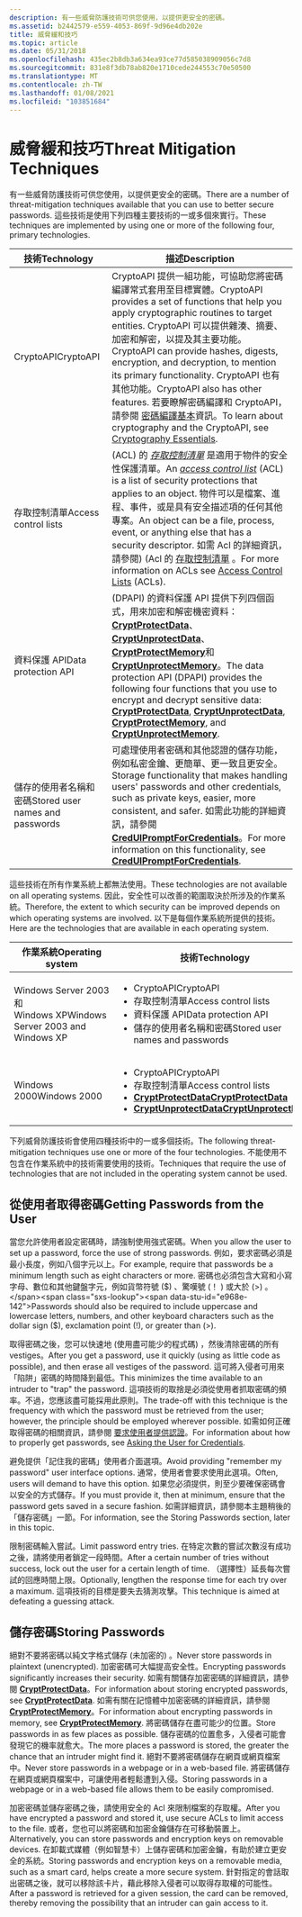 ```yaml
---
description: 有一些威脅防護技術可供您使用，以提供更安全的密碼。
ms.assetid: b2442579-e559-4053-869f-9d96e4db202e
title: 威脅緩和技巧
ms.topic: article
ms.date: 05/31/2018
ms.openlocfilehash: 435ec2b8db3a634ea93ce77d585038909056c7d8
ms.sourcegitcommit: 831e8f3db78ab820e1710cede244553c70e50500
ms.translationtype: MT
ms.contentlocale: zh-TW
ms.lasthandoff: 01/08/2021
ms.locfileid: "103851684"
---
```

# <a name="threat-mitigation-techniques"></a><span data-ttu-id="e968e-103">威脅緩和技巧</span><span class="sxs-lookup"><span data-stu-id="e968e-103">Threat Mitigation Techniques</span></span>

<span data-ttu-id="e968e-104">有一些威脅防護技術可供您使用，以提供更安全的密碼。</span><span class="sxs-lookup"><span data-stu-id="e968e-104">There are a number of threat-mitigation techniques available that you can use to better secure passwords.</span></span> <span data-ttu-id="e968e-105">這些技術是使用下列四種主要技術的一或多個來實行。</span><span class="sxs-lookup"><span data-stu-id="e968e-105">These techniques are implemented by using one or more of the following four, primary technologies.</span></span>



| <span data-ttu-id="e968e-106">技術</span><span class="sxs-lookup"><span data-stu-id="e968e-106">Technology</span></span>                      | <span data-ttu-id="e968e-107">描述</span><span class="sxs-lookup"><span data-stu-id="e968e-107">Description</span></span>                                                                                                                                                                                                                                                                                                                                                                |
|---------------------------------|----------------------------------------------------------------------------------------------------------------------------------------------------------------------------------------------------------------------------------------------------------------------------------------------------------------------------------------------------------------------------|
| <span data-ttu-id="e968e-108">CryptoAPI</span><span class="sxs-lookup"><span data-stu-id="e968e-108">CryptoAPI</span></span>                       | <span data-ttu-id="e968e-109">CryptoAPI 提供一組功能，可協助您將密碼編譯常式套用至目標實體。</span><span class="sxs-lookup"><span data-stu-id="e968e-109">CryptoAPI provides a set of functions that help you apply cryptographic routines to target entities.</span></span> <span data-ttu-id="e968e-110">CryptoAPI 可以提供雜湊、摘要、加密和解密，以提及其主要功能。</span><span class="sxs-lookup"><span data-stu-id="e968e-110">CryptoAPI can provide hashes, digests, encryption, and decryption, to mention its primary functionality.</span></span> <span data-ttu-id="e968e-111">CryptoAPI 也有其他功能。</span><span class="sxs-lookup"><span data-stu-id="e968e-111">CryptoAPI also has other features.</span></span> <span data-ttu-id="e968e-112">若要瞭解密碼編譯和 CryptoAPI，請參閱 [密碼編譯基本](/windows/desktop/SecCrypto/cryptography-essentials)資訊。</span><span class="sxs-lookup"><span data-stu-id="e968e-112">To learn about cryptography and the CryptoAPI, see [Cryptography Essentials](/windows/desktop/SecCrypto/cryptography-essentials).</span></span>           |
| <span data-ttu-id="e968e-113">存取控制清單</span><span class="sxs-lookup"><span data-stu-id="e968e-113">Access control lists</span></span>            | <span data-ttu-id="e968e-114"> (ACL) 的 [*存取控制清單*](/windows/desktop/SecGloss/a-gly) 是適用于物件的安全性保護清單。</span><span class="sxs-lookup"><span data-stu-id="e968e-114">An [*access control list*](/windows/desktop/SecGloss/a-gly) (ACL) is a list of security protections that applies to an object.</span></span> <span data-ttu-id="e968e-115">物件可以是檔案、進程、事件，或是具有安全描述項的任何其他專案。</span><span class="sxs-lookup"><span data-stu-id="e968e-115">An object can be a file, process, event, or anything else that has a security descriptor.</span></span> <span data-ttu-id="e968e-116">如需 Acl 的詳細資訊，請參閱)  (Acl 的 [存取控制清單](/windows/desktop/SecAuthZ/access-control-lists) 。</span><span class="sxs-lookup"><span data-stu-id="e968e-116">For more information on ACLs see [Access Control Lists](/windows/desktop/SecAuthZ/access-control-lists) (ACLs).</span></span> |
| <span data-ttu-id="e968e-117">資料保護 API</span><span class="sxs-lookup"><span data-stu-id="e968e-117">Data protection API</span></span>             | <span data-ttu-id="e968e-118"> (DPAPI) 的資料保護 API 提供下列四個函式，用來加密和解密機密資料： [**CryptProtectData**](/windows/desktop/api/dpapi/nf-dpapi-cryptprotectdata)、 [**CryptUnprotectData**](/windows/desktop/api/dpapi/nf-dpapi-cryptunprotectdata)、 [**CryptProtectMemory**](/windows/desktop/api/dpapi/nf-dpapi-cryptprotectmemory)和 [**CryptUnprotectMemory**](/windows/desktop/api/dpapi/nf-dpapi-cryptunprotectmemory)。</span><span class="sxs-lookup"><span data-stu-id="e968e-118">The data protection API (DPAPI) provides the following four functions that you use to encrypt and decrypt sensitive data: [**CryptProtectData**](/windows/desktop/api/dpapi/nf-dpapi-cryptprotectdata), [**CryptUnprotectData**](/windows/desktop/api/dpapi/nf-dpapi-cryptunprotectdata), [**CryptProtectMemory**](/windows/desktop/api/dpapi/nf-dpapi-cryptprotectmemory), and [**CryptUnprotectMemory**](/windows/desktop/api/dpapi/nf-dpapi-cryptunprotectmemory).</span></span>                  |
| <span data-ttu-id="e968e-119">儲存的使用者名稱和密碼</span><span class="sxs-lookup"><span data-stu-id="e968e-119">Stored user names and passwords</span></span> | <span data-ttu-id="e968e-120">可處理使用者密碼和其他認證的儲存功能，例如私密金鑰、更簡單、更一致且更安全。</span><span class="sxs-lookup"><span data-stu-id="e968e-120">Storage functionality that makes handling users' passwords and other credentials, such as private keys, easier, more consistent, and safer.</span></span> <span data-ttu-id="e968e-121">如需此功能的詳細資訊，請參閱 [**CredUIPromptForCredentials**](/windows/desktop/api/wincred/nf-wincred-creduipromptforcredentialsa)。</span><span class="sxs-lookup"><span data-stu-id="e968e-121">For more information on this functionality, see [**CredUIPromptForCredentials**](/windows/desktop/api/wincred/nf-wincred-creduipromptforcredentialsa).</span></span>                                                                                                         |



 

<span data-ttu-id="e968e-122">這些技術在所有作業系統上都無法使用。</span><span class="sxs-lookup"><span data-stu-id="e968e-122">These technologies are not available on all operating systems.</span></span> <span data-ttu-id="e968e-123">因此，安全性可以改善的範圍取決於所涉及的作業系統。</span><span class="sxs-lookup"><span data-stu-id="e968e-123">Therefore, the extent to which security can be improved depends on which operating systems are involved.</span></span> <span data-ttu-id="e968e-124">以下是每個作業系統所提供的技術。</span><span class="sxs-lookup"><span data-stu-id="e968e-124">Here are the technologies that are available in each operating system.</span></span>

<table>
<colgroup>
<col style="width: 50%" />
<col style="width: 50%" />
</colgroup>
<thead>
<tr class="header">
<th><span data-ttu-id="e968e-125">作業系統</span><span class="sxs-lookup"><span data-stu-id="e968e-125">Operating system</span></span></th>
<th><span data-ttu-id="e968e-126">技術</span><span class="sxs-lookup"><span data-stu-id="e968e-126">Technology</span></span></th>
</tr>
</thead>
<tbody>
<tr class="odd">
<td><span data-ttu-id="e968e-127">Windows Server 2003 和 Windows XP</span><span class="sxs-lookup"><span data-stu-id="e968e-127">Windows Server 2003 and Windows XP</span></span></td>
<td><ul>
<li><span data-ttu-id="e968e-128">CryptoAPI</span><span class="sxs-lookup"><span data-stu-id="e968e-128">CryptoAPI</span></span></li>
<li><span data-ttu-id="e968e-129">存取控制清單</span><span class="sxs-lookup"><span data-stu-id="e968e-129">Access control lists</span></span></li>
<li><span data-ttu-id="e968e-130">資料保護 API</span><span class="sxs-lookup"><span data-stu-id="e968e-130">Data protection API</span></span></li>
<li><span data-ttu-id="e968e-131">儲存的使用者名稱和密碼</span><span class="sxs-lookup"><span data-stu-id="e968e-131">Stored user names and passwords</span></span></li>
</ul></td>
</tr>
<tr class="even">
<td><span data-ttu-id="e968e-132">Windows 2000</span><span class="sxs-lookup"><span data-stu-id="e968e-132">Windows 2000</span></span></td>
<td><ul>
<li><span data-ttu-id="e968e-133">CryptoAPI</span><span class="sxs-lookup"><span data-stu-id="e968e-133">CryptoAPI</span></span></li>
<li><span data-ttu-id="e968e-134">存取控制清單</span><span class="sxs-lookup"><span data-stu-id="e968e-134">Access control lists</span></span></li>
<li><span data-ttu-id="e968e-135"><a href="/windows/desktop/api/dpapi/nf-dpapi-cryptprotectdata"><strong>CryptProtectData</strong></a></span><span class="sxs-lookup"><span data-stu-id="e968e-135"><a href="/windows/desktop/api/dpapi/nf-dpapi-cryptprotectdata"><strong>CryptProtectData</strong></a></span></span></li>
<li><span data-ttu-id="e968e-136"><a href="/windows/desktop/api/dpapi/nf-dpapi-cryptunprotectdata"><strong>CryptUnprotectData</strong></a></span><span class="sxs-lookup"><span data-stu-id="e968e-136"><a href="/windows/desktop/api/dpapi/nf-dpapi-cryptunprotectdata"><strong>CryptUnprotectData</strong></a></span></span></li>
</ul></td>
</tr>
</tbody>
</table>



 

<span data-ttu-id="e968e-137">下列威脅防護技術會使用四種技術中的一或多個技術。</span><span class="sxs-lookup"><span data-stu-id="e968e-137">The following threat-mitigation techniques use one or more of the four technologies.</span></span> <span data-ttu-id="e968e-138">不能使用不包含在作業系統中的技術需要使用的技術。</span><span class="sxs-lookup"><span data-stu-id="e968e-138">Techniques that require the use of technologies that are not included in the operating system cannot be used.</span></span>

## <a name="getting-passwords-from-the-user"></a><span data-ttu-id="e968e-139">從使用者取得密碼</span><span class="sxs-lookup"><span data-stu-id="e968e-139">Getting Passwords from the User</span></span>

<span data-ttu-id="e968e-140">當您允許使用者設定密碼時，請強制使用強式密碼。</span><span class="sxs-lookup"><span data-stu-id="e968e-140">When you allow the user to set up a password, force the use of strong passwords.</span></span> <span data-ttu-id="e968e-141">例如，要求密碼必須是最小長度，例如八個字元以上。</span><span class="sxs-lookup"><span data-stu-id="e968e-141">For example, require that passwords be a minimum length such as eight characters or more.</span></span> <span data-ttu-id="e968e-142">密碼也必須包含大寫和小寫字母、數位和其他鍵盤字元，例如貨幣符號 ($) 、驚嘆號 (！ ) 或大於 (>) 。</span><span class="sxs-lookup"><span data-stu-id="e968e-142">Passwords should also be required to include uppercase and lowercase letters, numbers, and other keyboard characters such as the dollar sign ($), exclamation point (!), or greater than (>).</span></span>

<span data-ttu-id="e968e-143">取得密碼之後，您可以快速地 (使用盡可能少的程式碼) ，然後清除密碼的所有 vestiges。</span><span class="sxs-lookup"><span data-stu-id="e968e-143">After you get a password, use it quickly (using as little code as possible), and then erase all vestiges of the password.</span></span> <span data-ttu-id="e968e-144">這可將入侵者可用來「陷阱」密碼的時間降到最低。</span><span class="sxs-lookup"><span data-stu-id="e968e-144">This minimizes the time available to an intruder to "trap" the password.</span></span> <span data-ttu-id="e968e-145">這項技術的取捨是必須從使用者抓取密碼的頻率。不過，您應該盡可能採用此原則。</span><span class="sxs-lookup"><span data-stu-id="e968e-145">The trade-off with this technique is the frequency with which the password must be retrieved from the user; however, the principle should be employed wherever possible.</span></span> <span data-ttu-id="e968e-146">如需如何正確取得密碼的相關資訊，請參閱 [要求使用者提供認證](asking-the-user-for-credentials.md)。</span><span class="sxs-lookup"><span data-stu-id="e968e-146">For information about how to properly get passwords, see [Asking the User for Credentials](asking-the-user-for-credentials.md).</span></span>

<span data-ttu-id="e968e-147">避免提供「記住我的密碼」使用者介面選項。</span><span class="sxs-lookup"><span data-stu-id="e968e-147">Avoid providing "remember my password" user interface options.</span></span> <span data-ttu-id="e968e-148">通常，使用者會要求使用此選項。</span><span class="sxs-lookup"><span data-stu-id="e968e-148">Often, users will demand to have this option.</span></span> <span data-ttu-id="e968e-149">如果您必須提供，則至少要確保密碼會以安全的方式儲存。</span><span class="sxs-lookup"><span data-stu-id="e968e-149">If you must provide it, then at minimum, ensure that the password gets saved in a secure fashion.</span></span> <span data-ttu-id="e968e-150">如需詳細資訊，請參閱本主題稍後的「儲存密碼」一節。</span><span class="sxs-lookup"><span data-stu-id="e968e-150">For information, see the Storing Passwords section, later in this topic.</span></span>

<span data-ttu-id="e968e-151">限制密碼輸入嘗試。</span><span class="sxs-lookup"><span data-stu-id="e968e-151">Limit password entry tries.</span></span> <span data-ttu-id="e968e-152">在特定次數的嘗試次數沒有成功之後，請將使用者鎖定一段時間。</span><span class="sxs-lookup"><span data-stu-id="e968e-152">After a certain number of tries without success, lock out the user for a certain length of time.</span></span> <span data-ttu-id="e968e-153">（選擇性）延長每次嘗試的回應時間上限。</span><span class="sxs-lookup"><span data-stu-id="e968e-153">Optionally, lengthen the response time for each try over a maximum.</span></span> <span data-ttu-id="e968e-154">這項技術的目標是要失去猜測攻擊。</span><span class="sxs-lookup"><span data-stu-id="e968e-154">This technique is aimed at defeating a guessing attack.</span></span>

## <a name="storing-passwords"></a><span data-ttu-id="e968e-155">儲存密碼</span><span class="sxs-lookup"><span data-stu-id="e968e-155">Storing Passwords</span></span>

<span data-ttu-id="e968e-156">絕對不要將密碼以純文字格式儲存 (未加密的) 。</span><span class="sxs-lookup"><span data-stu-id="e968e-156">Never store passwords in plaintext (unencrypted).</span></span> <span data-ttu-id="e968e-157">加密密碼可大幅提高安全性。</span><span class="sxs-lookup"><span data-stu-id="e968e-157">Encrypting passwords significantly increases their security.</span></span> <span data-ttu-id="e968e-158">如需有關儲存加密密碼的詳細資訊，請參閱 [**CryptProtectData**](/windows/desktop/api/dpapi/nf-dpapi-cryptprotectdata)。</span><span class="sxs-lookup"><span data-stu-id="e968e-158">For information about storing encrypted passwords, see [**CryptProtectData**](/windows/desktop/api/dpapi/nf-dpapi-cryptprotectdata).</span></span> <span data-ttu-id="e968e-159">如需有關在記憶體中加密密碼的詳細資訊，請參閱 [**CryptProtectMemory**](/windows/desktop/api/dpapi/nf-dpapi-cryptprotectmemory)。</span><span class="sxs-lookup"><span data-stu-id="e968e-159">For information about encrypting passwords in memory, see [**CryptProtectMemory**](/windows/desktop/api/dpapi/nf-dpapi-cryptprotectmemory).</span></span> <span data-ttu-id="e968e-160">將密碼儲存在盡可能少的位置。</span><span class="sxs-lookup"><span data-stu-id="e968e-160">Store passwords in as few places as possible.</span></span> <span data-ttu-id="e968e-161">儲存密碼的位置愈多，入侵者可能會發現它的機率就愈大。</span><span class="sxs-lookup"><span data-stu-id="e968e-161">The more places a password is stored, the greater the chance that an intruder might find it.</span></span> <span data-ttu-id="e968e-162">絕對不要將密碼儲存在網頁或網頁檔案中。</span><span class="sxs-lookup"><span data-stu-id="e968e-162">Never store passwords in a webpage or in a web-based file.</span></span> <span data-ttu-id="e968e-163">將密碼儲存在網頁或網頁檔案中，可讓使用者輕鬆遭到入侵。</span><span class="sxs-lookup"><span data-stu-id="e968e-163">Storing passwords in a webpage or in a web-based file allows them to be easily compromised.</span></span>

<span data-ttu-id="e968e-164">加密密碼並儲存密碼之後，請使用安全的 Acl 來限制檔案的存取權。</span><span class="sxs-lookup"><span data-stu-id="e968e-164">After you have encrypted a password and stored it, use secure ACLs to limit access to the file.</span></span> <span data-ttu-id="e968e-165">或者，您也可以將密碼和加密金鑰儲存在可移動裝置上。</span><span class="sxs-lookup"><span data-stu-id="e968e-165">Alternatively, you can store passwords and encryption keys on removable devices.</span></span> <span data-ttu-id="e968e-166">在卸載式媒體（例如智慧卡）上儲存密碼和加密金鑰，有助於建立更安全的系統。</span><span class="sxs-lookup"><span data-stu-id="e968e-166">Storing passwords and encryption keys on a removable media, such as a smart card, helps create a more secure system.</span></span> <span data-ttu-id="e968e-167">針對指定的會話取出密碼之後，就可以移除該卡片，藉此移除入侵者可以取得存取權的可能性。</span><span class="sxs-lookup"><span data-stu-id="e968e-167">After a password is retrieved for a given session, the card can be removed, thereby removing the possibility that an intruder can gain access to it.</span></span>

 

 
